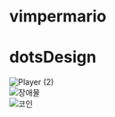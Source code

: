 # vimpermario

dotsDesign<br>
=====================================
![Player (2)](https://user-images.githubusercontent.com/48716514/83708935-6d576b80-a658-11ea-9111-d266973415e4.gif)<br>
![장애물](https://user-images.githubusercontent.com/48716514/83709016-97a92900-a658-11ea-8f3d-d6295aa03821.gif)<br>
![코인](https://user-images.githubusercontent.com/48716514/83712722-56694700-a661-11ea-999a-44d8bc2a65d7.gif)<br>
